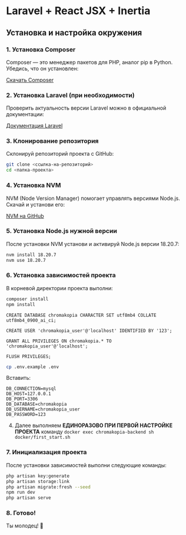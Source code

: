 # Laravel + React JSX + Inertia

## Установка и настройка окружения

### 1. Установка Composer
Composer — это менеджер пакетов для PHP, аналог pip в Python. Убедись, что он установлен:

[Скачать Composer](https://getcomposer.org/download/)

### 2. Установка Laravel (при необходимости)
Проверить актуальность версии Laravel можно в официальной документации:

[Документация Laravel](https://laravel.com/docs/12.x/installation)

### 3. Клонирование репозитория
Склонируй репозиторий проекта с GitHub:
```sh
git clone <ссылка-на-репозиторий>
cd <папка-проекта>
```

### 4. Установка NVM
NVM (Node Version Manager) помогает управлять версиями Node.js. 
Скачай и установи его:

[NVM на GitHub](https://github.com/nvm-sh/nvm#installing-and-updating)

### 5. Установка Node.js нужной версии
После установки NVM установи и активируй Node.js версии 18.20.7:
```sh
nvm install 18.20.7
nvm use 18.20.7
```

### 6. Установка зависимостей проекта
В корневой директории проекта выполни:
```sh
composer install
npm install
```


```mysqlsh
CREATE DATABASE chromakopia CHARACTER SET utf8mb4 COLLATE utf8mb4_0900_ai_ci;

CREATE USER 'chromakopia_user'@'localhost' IDENTIFIED BY '123';

GRANT ALL PRIVILEGES ON chromakopia.* TO 'chromakopia_user'@'localhost';

FLUSH PRIVILEGES;
```

```bash
cp .env.example .env

```

Вставить:
```env
DB_CONNECTION=mysql
DB_HOST=127.0.0.1
DB_PORT=3306
DB_DATABASE=chromakopia
DB_USERNAME=chromakopia_user
DB_PASSWORD=123
```

4. Далее выполняем **ЕДИНОРАЗОВО ПРИ ПЕРВОЙ НАСТРОЙКЕ ПРОЕКТА** команду `docker exec chromakopia-backend sh docker/first_start.sh`


### 7. Инициализация проекта
После установки зависимостей выполни следующие команды:
```sh
php artisan key:generate
php artisan storage:link
php artisan migrate:fresh --seed
npm run dev
php artisan serve
```

### 8. Готово!
Ты молодец! 🎉

